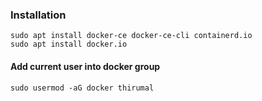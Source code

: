 ### Installation 

    sudo apt install docker-ce docker-ce-cli containerd.io
    sudo apt install docker.io    

#### Add current user into docker group
    
    sudo usermod -aG docker thirumal

    